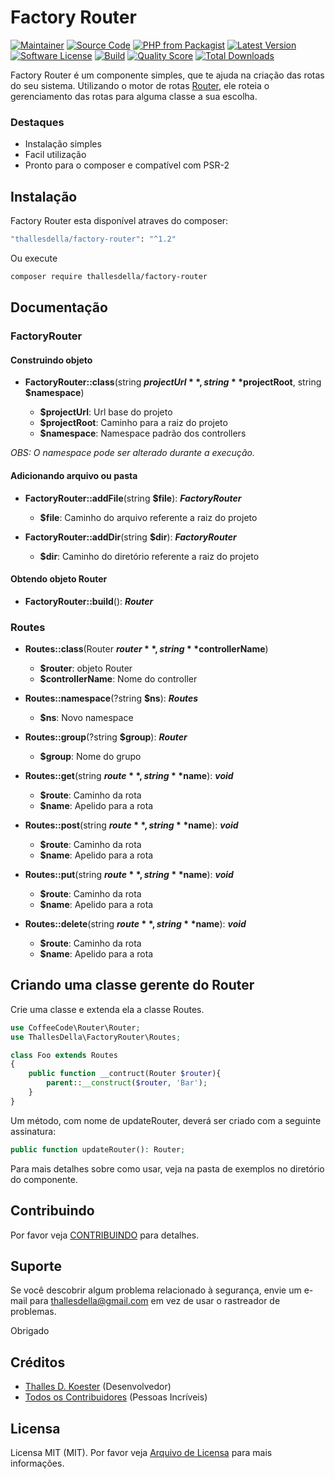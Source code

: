 # Factory Router

[![Maintainer](http://img.shields.io/badge/maintainer-@thallesdella-blue.svg?style=flat-square)](https://github.com/thallesdella)
[![Source Code](http://img.shields.io/badge/source-thallesdella/factory--router-blue.svg?style=flat-square)](https://github.com/thallesdella/factory-router)
[![PHP from Packagist](https://img.shields.io/packagist/php-v/thallesdella/factory-router.svg?style=flat-square)](https://packagist.org/packages/thallesdella/factory-router)
[![Latest Version](https://img.shields.io/github/release/thallesdella/factory-router.svg?style=flat-square)](https://github.com/thallesdella/factory-router/releases)
[![Software License](https://img.shields.io/badge/license-MIT-brightgreen.svg?style=flat-square)](LICENSE)
[![Build](https://img.shields.io/scrutinizer/build/g/thallesdella/factory-router.svg?style=flat-square)](https://scrutinizer-ci.com/g/thallesdella/factory-router)
[![Quality Score](https://img.shields.io/scrutinizer/g/thallesdella/factory-router.svg?style=flat-square)](https://scrutinizer-ci.com/g/thallesdella/factory-router)
[![Total Downloads](https://img.shields.io/packagist/dt/thallesdella/factory-router.svg?style=flat-square)](https://packagist.org/packages/thallesdella/factory-router)


Factory Router é um componente simples, que te ajuda na criação das rotas do seu sistema. Utilizando o motor de rotas
 [Router](https://github.com/robsonvleite/router), ele roteia o gerenciamento das rotas para alguma classe a sua escolha. 


### Destaques

- Instalação simples
- Facil utilização
- Pronto para o composer e compatível com PSR-2

## Instalação

Factory Router esta disponível atraves do composer:

```bash
"thallesdella/factory-router": "^1.2"
```

Ou execute

```bash
composer require thallesdella/factory-router
```

## Documentação

### FactoryRouter
#### Construindo objeto

* **FactoryRouter::class**(string **$projectUrl**, string **$projectRoot**, string **$namespace**)

    * **$projectUrl**: Url base do projeto
    * **$projectRoot**: Caminho para a raiz do projeto
    * **$namespace**: Namespace padrão dos controllers

_OBS: O namespace pode ser alterado durante a execução._

#### Adicionando arquivo ou pasta

* **FactoryRouter::addFile**(string **$file**): _**FactoryRouter**_

    * **$file**: Caminho do arquivo referente a raiz do projeto

* **FactoryRouter::addDir**(string **$dir**): _**FactoryRouter**_

    * **$dir**: Caminho do diretório referente a raiz do projeto

#### Obtendo objeto Router

* **FactoryRouter::build**(): _**Router**_

### Routes

* **Routes::class**(Router **$router**, string **$controllerName**)

    * **$router**: objeto Router
    * **$controllerName**: Nome do controller

* **Routes::namespace**(?string **$ns**): _**Routes**_

    * **$ns**: Novo namespace

* **Routes::group**(?string **$group**): _**Router**_

    * **$group**: Nome do grupo

* **Routes::get**(string **$route**, string **$name**): _**void**_

    * **$route**: Caminho da rota
    * **$name**: Apelido para a rota

* **Routes::post**(string **$route**, string **$name**): _**void**_

    * **$route**: Caminho da rota
    * **$name**: Apelido para a rota

* **Routes::put**(string **$route**, string **$name**): _**void**_

    * **$route**: Caminho da rota
    * **$name**: Apelido para a rota

* **Routes::delete**(string **$route**, string **$name**): _**void**_

    * **$route**: Caminho da rota
    * **$name**: Apelido para a rota

## Criando uma classe gerente do Router

Crie uma classe e extenda ela a classe Routes. 

```php
use CoffeeCode\Router\Router;
use ThallesDella\FactoryRouter\Routes;

class Foo extends Routes
{
    public function __contruct(Router $router){
        parent::__construct($router, 'Bar');
    }
}
```

Um método, com nome de updateRouter, deverá ser criado com a seguinte assinatura:

```php
public function updateRouter(): Router;
```

Para mais detalhes sobre como usar, veja na pasta de exemplos no diretório do componente. 

## Contribuindo

Por favor veja [CONTRIBUINDO](https://github.com/thallesdella/factory-router/blob/master/CONTRIBUTING.md) para detalhes.

## Suporte

Se você descobrir algum problema relacionado à segurança, envie um e-mail para thallesdella@gmail.com em vez de usar o rastreador de problemas.

Obrigado

## Créditos

- [Thalles D. Koester](https://github.com/thallesdella) (Desenvolvedor)
- [Todos os Contribuidores](https://github.com/thallesdella/factory-router/contributors) (Pessoas Incríveis)

## Licensa

Licensa MIT (MIT). Por favor veja [Arquivo de Licensa](https://github.com/thallesdella/factory-router/blob/master/LICENSE) para mais informações.